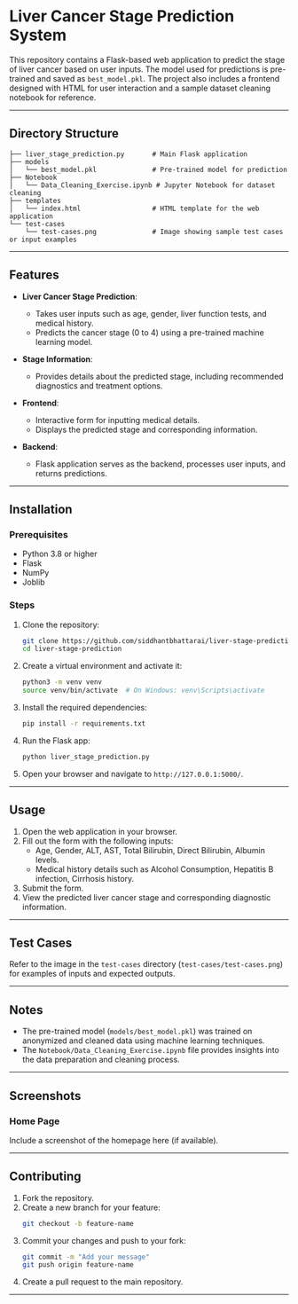# Liver Cancer Stage Prediction System

This repository contains a Flask-based web application to predict the stage of liver cancer based on user inputs. The model used for predictions is pre-trained and saved as `best_model.pkl`. The project also includes a frontend designed with HTML for user interaction and a sample dataset cleaning notebook for reference.

---

## Directory Structure

```
├── liver_stage_prediction.py       # Main Flask application
├── models
│   └── best_model.pkl              # Pre-trained model for prediction
├── Notebook
│   └── Data_Cleaning_Exercise.ipynb # Jupyter Notebook for dataset cleaning
├── templates
│   └── index.html                  # HTML template for the web application
└── test-cases
    └── test-cases.png              # Image showing sample test cases or input examples
```

---

## Features

- **Liver Cancer Stage Prediction**:
  - Takes user inputs such as age, gender, liver function tests, and medical history.
  - Predicts the cancer stage (0 to 4) using a pre-trained machine learning model.
  
- **Stage Information**:
  - Provides details about the predicted stage, including recommended diagnostics and treatment options.

- **Frontend**:
  - Interactive form for inputting medical details.
  - Displays the predicted stage and corresponding information.

- **Backend**:
  - Flask application serves as the backend, processes user inputs, and returns predictions.

---

## Installation

### Prerequisites
- Python 3.8 or higher
- Flask
- NumPy
- Joblib

### Steps
1. Clone the repository:
   ```bash
   git clone https://github.com/siddhantbhattarai/liver-stage-prediction.git
   cd liver-stage-prediction
   ```
2. Create a virtual environment and activate it:
   ```bash
   python3 -m venv venv
   source venv/bin/activate  # On Windows: venv\Scripts\activate
   ```
3. Install the required dependencies:
   ```bash
   pip install -r requirements.txt
   ```
4. Run the Flask app:
   ```bash
   python liver_stage_prediction.py
   ```
5. Open your browser and navigate to `http://127.0.0.1:5000/`.

---

## Usage

1. Open the web application in your browser.
2. Fill out the form with the following inputs:
   - Age, Gender, ALT, AST, Total Bilirubin, Direct Bilirubin, Albumin levels.
   - Medical history details such as Alcohol Consumption, Hepatitis B infection, Cirrhosis history.
3. Submit the form.
4. View the predicted liver cancer stage and corresponding diagnostic information.

---

## Test Cases

Refer to the image in the `test-cases` directory (`test-cases/test-cases.png`) for examples of inputs and expected outputs.

---

## Notes

- The pre-trained model (`models/best_model.pkl`) was trained on anonymized and cleaned data using machine learning techniques.
- The `Notebook/Data_Cleaning_Exercise.ipynb` file provides insights into the data preparation and cleaning process.

---

## Screenshots

### Home Page
Include a screenshot of the homepage here (if available).

---

## Contributing

1. Fork the repository.
2. Create a new branch for your feature:
   ```bash
   git checkout -b feature-name
   ```
3. Commit your changes and push to your fork:
   ```bash
   git commit -m "Add your message"
   git push origin feature-name
   ```
4. Create a pull request to the main repository.

---




